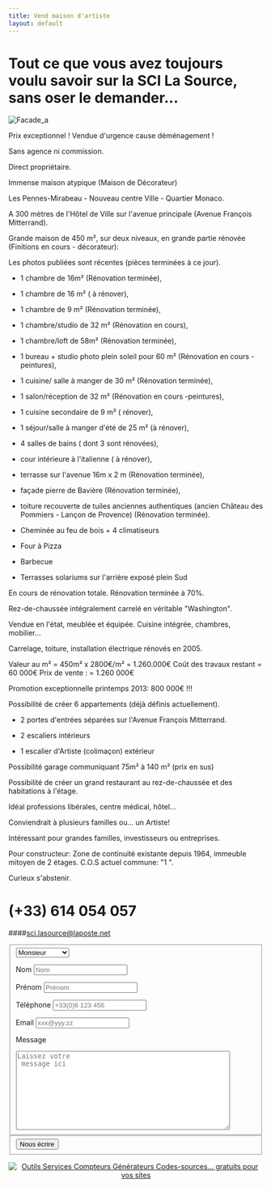 ```yaml
---
title: Vend maison d'artiste
layout: default
---
```


# Tout ce que vous avez toujours voulu savoir sur la SCI La Source, sans oser le demander...

![Facade_a](http://jeuneespoir.free.fr/vendmaison/gifs/facade_a.jpg)

Prix exceptionnel ! Vendue d'urgence cause déménagement !

Sans agence ni commission.

Direct propriétaire.

Immense maison atypique (Maison de Décorateur)

Les Pennes-Mirabeau - Nouveau centre Ville - Quartier Monaco.

A 300 mètres de l'Hôtel de Ville  sur l'avenue principale (Avenue François Mitterrand).

Grande maison de 450 m², sur deux niveaux, en grande partie rénovée (Finitions en cours - décorateur):

Les photos publiées sont récentes (pièces terminées à ce jour).

- 1 chambre de 16m² (Rénovation terminée),
- 1 chambre de 16 m² ( à rénover),
- 1 chambre de 9 m² (Rénovation terminée),
- 1 chambre/studio de 32 m² (Rénovation en cours),
- 1 chambre/loft de 58m² (Rénovation terminée),
- 1 bureau + studio photo plein soleil pour 60 m² (Rénovation en cours - peintures),
- 1 cuisine/ salle à manger de 30 m² (Rénovation terminée),
- 1 salon/réception de 32 m² (Rénovation en cours -peintures),
- 1 cuisine secondaire de 9 m² ( rénover),
- 1 séjour/salle à manger d'été de 25 m² (à rénover),
- 4 salles de bains ( dont 3 sont rénovées),
- cour intérieure à l'italienne ( à rénover),
- terrasse sur l'avenue 16m x 2 m (Rénovation terminée),
- façade pierre de Bavière (Rénovation terminée),
- toiture recouverte de tuiles anciennes authentiques (ancien Château des Pommiers - Lançon de Provence) (Rénovation terminée).

- Cheminée au feu de bois + 4 climatiseurs
- Four à Pizza
- Barbecue
- Terrasses solariums sur l'arrière exposé plein Sud

En cours de rénovation totale. Rénovation terminée à 70%.

Rez-de-chaussée intégralement carrelé en véritable "Washington".

Vendue en l'état, meublée et équipée. Cuisine intégrée, chambres, mobilier...

Carrelage, toiture, installation électrique rénovés en 2005.

Valeur au m² = 450m² x 2800€/m² = 1.260.000€
Coût des travaux restant = 60 000€
Prix de vente : = 1.260 000€

Promotion exceptionnelle printemps 2013: 800 000€ !!!

Possibilité de créer 6 appartements (déjà définis actuellement).

- 2 portes d'entrées séparées sur l'Avenue François Mitterrand.

- 2 escaliers intérieurs
- 1 escalier d'Artiste (colimaçon) extérieur

Possibilité garage communiquant 75m² à 140 m² (prix en sus)

Possibilité de créer un grand restaurant au rez-de-chaussée et des habitations à l'étage.

Idéal professions libérales, centre médical, hôtel...

Conviendrait à plusieurs familles ou... un Artiste!

Intéressant pour grandes familles, investisseurs ou entreprises.

Pour constructeur: Zone de continuité existante depuis 1964, immeuble mitoyen de 2 étages. C.O.S actuel commune: "1 ".

Curieux s'abstenir.

# (+33) 614 054 057
####sci.lasource@laposte.net

<form enctype="text/plain" method="post" action="MAILTO:sci.lasource@laposte.net">
<fieldset>
<select name="titre">
  <option value="Monsieur">Monsieur</option>
  <option value="Madame">Madame</option>
  <option value="Mademoiselle">Mademoiselle</option>
</select>

<label for="nom">Nom</label>
<input type="text" name="nom" placeholder="Nom"></input>

<label for="prenom">Prénom</label>
<input type="text" name="prenom" placeholder="Prénom"></input>

<label for="tel">Téléphone</label>
<input type="tel" name="tel" placeholder="+33(0)6 123 456"></input>

<label for="email">Email</label>
<input type="email" name="email" placeholder="xxx@yyy.zz"></input>

<label for="message">Message</label>
<textarea rows="10" cols="50" name="message" placeholder="Laissez votre
 message ici">
</textarea>

</fieldset>

<fieldset>
<input type="submit" value="Nous écrire"></input>
</fieldset>

</form>

<div style="text-align:center;"><script type="text/javascript" src="http://services.supportduweb.com/cpt_visites/49476-1-5.js"></script></div><a href="http://www.supportduweb.com/" style="display:block;text-align:center;" title="Outils Services Compteurs G&eacute;n&eacute;rateurs Codes-sources... gratuits pour vos sites"><img src="http://www.supportduweb.com/images/ban03.gif" alt="Outils Services Compteurs G&eacute;n&eacute;rateurs Codes-sources... gratuits pour vos sites" /></a>
